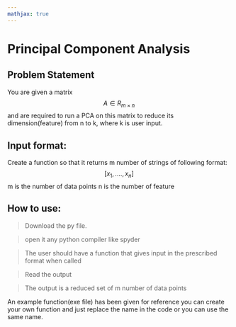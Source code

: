 ```yaml
---
mathjax: true
---
```

# Principal Component Analysis

## Problem Statement
You are given a matrix $$A ∈ R_{m×n}$$ and are required to run a PCA on this matrix to reduce its dimension(feature) from n to k, where k is user input.

## Input format:
Create a function so that it returns m number of strings of following format:
$$[x_1,...., x_n]$$
m is the number of data points
n is the number of feature

## How to use:
>Download the py file.

>open it any python compiler like spyder

>The user should have a function that gives input in the prescribed format when called

>Read the output

>The output is a reduced set of m number of data points

An example function(exe file) has been given for reference you can create your own function and just replace the name in the code or you can use the same name.
